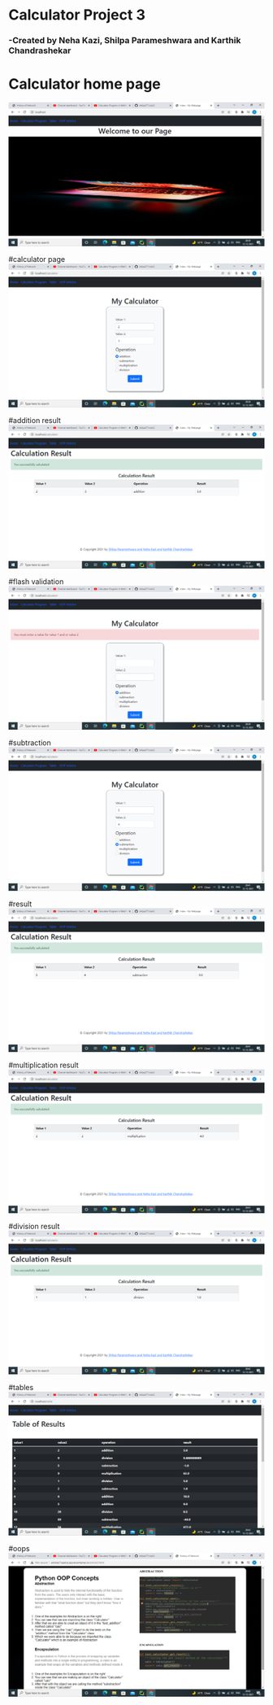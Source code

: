 # Calculator Project 3

### -Created by Neha Kazi, Shilpa Parameshwara and Karthik Chandrashekar

# Calculator home page
![home page](web_screenshot/Screenshot%20(27).png)

#calculator page
![calculator page](web_screenshot/Screenshot%20(29).png)

#addition result
![addition page](web_screenshot/Screenshot%20(30).png)

#flash validation
![flash page](web_screenshot/Screenshot%20(31).png)

#subtraction
![subtraction page](web_screenshot/Screenshot%20(33).png)

#result
![result page](web_screenshot/Screenshot%20(34).png)

#multiplication result
![mult page](web_screenshot/Screenshot%20(36).png)

#division result
![reult](web_screenshot/Screenshot%20(38).png)

#tables
![tables page](web_screenshot/Screenshot%20(39).png)

#oops
![oops page](web_screenshot/Screenshot%20(40).png)